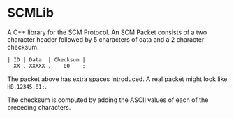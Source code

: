 # SCMLib

A C++ library for the SCM Protocol.
An SCM Packet consists of a two character header followed by 5 characters
of data and a 2 character checksum.

```
| ID | Data  | Checksum |
  XX , XXXXX ,    00    ;
```

The packet above has extra spaces introduced. A real packet might look
like ```HB,12345,81;```.

The checksum is computed by adding the ASCII values of each of the preceding
characters.
